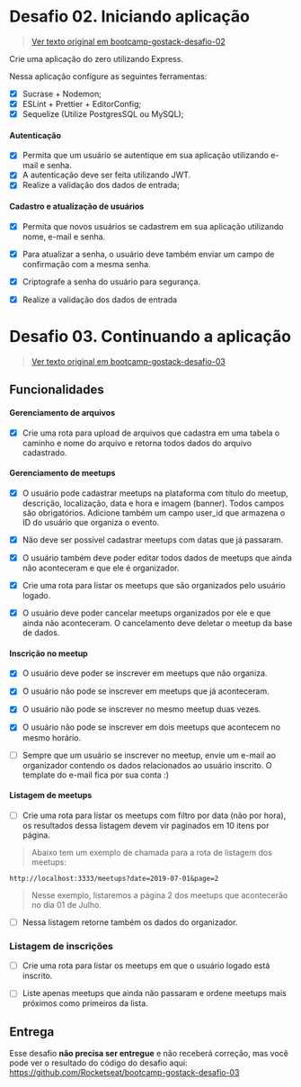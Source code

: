 # Desafio 02. Iniciando aplicação
> [Ver texto original em bootcamp-gostack-desafio-02](https://github.com/Rocketseat/bootcamp-gostack-desafio-02/blob/master/README.md)


Crie uma aplicação do zero utilizando Express.

Nessa aplicação configure as seguintes ferramentas:

- [x] Sucrase + Nodemon;
- [x] ESLint + Prettier + EditorConfig;
- [x] Sequelize (Utilize PostgresSQL ou MySQL);
#### Autenticação
  - [x] Permita que um usuário se autentique em sua aplicação utilizando e-mail e senha.
  - [x] A autenticação deve ser feita utilizando JWT.
  - [x] Realize a validação dos dados de entrada;
#### Cadastro e atualização de usuários
  - [x] Permita que novos usuários se cadastrem em sua aplicação utilizando nome, e-mail e senha.
  - [x] Para atualizar a senha, o usuário deve também enviar um campo de confirmação com a mesma senha.
  - [x] Criptografe a senha do usuário para segurança.
  - [x] Realize a validação dos dados de entrada


# Desafio 03. Continuando a aplicação

> [Ver texto original em bootcamp-gostack-desafio-03](https://github.com/Rocketseat/bootcamp-gostack-desafio-03/blob/master/README.md)



## Funcionalidades

#### Gerenciamento de arquivos

- [x] Crie uma rota para upload de arquivos que cadastra em uma tabela o caminho e nome do arquivo e retorna todos dados do arquivo cadastrado.

#### Gerenciamento de meetups

- [x] O usuário pode cadastrar meetups na plataforma com título do meetup, descrição, localização, data e hora e imagem (banner). Todos campos são obrigatórios. Adicione também um campo user_id que armazena o ID do usuário que organiza o evento.

- [x] Não deve ser possível cadastrar meetups com datas que já passaram.

- [x] O usuário também deve poder editar todos dados de meetups que ainda não aconteceram e que ele é organizador.

- [x] Crie uma rota para listar os meetups que são organizados pelo usuário logado.

- [x] O usuário deve poder cancelar meetups organizados por ele e que ainda não aconteceram. O cancelamento deve deletar o meetup da base de dados.

#### Inscrição no meetup

- [x] O usuário deve poder se inscrever em meetups que não organiza.

- [x] O usuário não pode se inscrever em meetups que já aconteceram.

- [x] O usuário não pode se inscrever no mesmo meetup duas vezes.

- [x] O usuário não pode se inscrever em dois meetups que acontecem no mesmo horário.

- [ ] Sempre que um usuário se inscrever no meetup, envie um e-mail ao organizador contendo os dados relacionados ao usuário inscrito. O template do e-mail fica por sua conta :)

#### Listagem de meetups

- [ ] Crie uma rota para listar os meetups com filtro por data (não por hora), os resultados dessa listagem devem vir paginados em 10 itens por página.

> Abaixo tem um exemplo de chamada para a rota de listagem dos meetups:

```
http://localhost:3333/meetups?date=2019-07-01&page=2
```

> Nesse exemplo, listaremos a página 2 dos meetups que acontecerão no dia 01 de Julho.

- [ ] Nessa listagem retorne também os dados do organizador.

### Listagem de inscrições

- [ ] Crie uma rota para listar os meetups em que o usuário logado está inscrito.

- [ ] Liste apenas meetups que ainda não passaram e ordene meetups mais próximos como primeiros da lista.

## Entrega

Esse desafio **não precisa ser entregue** e não receberá correção, mas você pode ver o resultado do código do desafio aqui: https://github.com/Rocketseat/bootcamp-gostack-desafio-03

